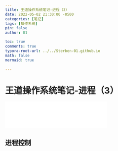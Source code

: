 ```yaml
---
title: 王道操作系统笔记-进程（3）
date: 2022-05-02 21:30:00 -0500
categories: [笔记]
tags: [操作系统]
pin: false
author: 01

toc: true
comments: true
typora-root-url: ../../Sterben-01.github.io
math: false
mermaid: true

---
```


# 王道操作系统笔记-进程（3）

<iframe frameborder="no" border="0" marginwidth="0" marginheight="0" width="330" height="86" src="//music.163.com/outchain/player?type=2&amp;id=34834953&amp;auto=1&amp;height=66"> </iframe>

## 进程控制

